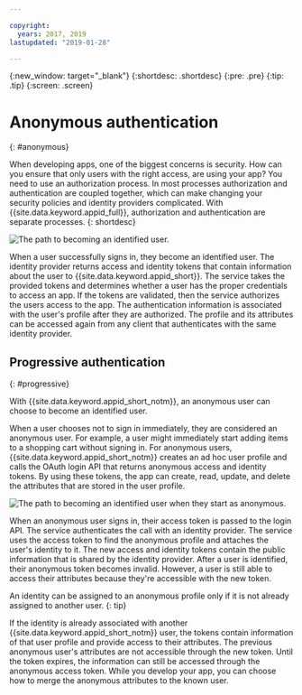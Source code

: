 ```yaml
---

copyright:
  years: 2017, 2019
lastupdated: "2019-01-28"

---
```


{:new_window: target="_blank"}
{:shortdesc: .shortdesc}
{:pre: .pre}
{:tip: .tip}
{:screen: .screen}

# Anonymous authentication
{: #anonymous}

When developing apps, one of the biggest concerns is security. How can you ensure that only users with the right access, are using your app? You need to use an authorization process. In most processes authorization and authentication are coupled together, which can make changing your security policies and identity providers complicated. With {{site.data.keyword.appid_full}}, authorization and authentication are separate processes.
{: shortdesc}


![The path to becoming an identified user.](/docs/services/appid/images/authenticationtrail.png)

When a user successfully signs in, they become an identified user. The identity provider returns access and identity tokens that contain information about the user to {{site.data.keyword.appid_short}}. The service takes the provided tokens and determines whether a user has the proper credentials to access an app. If the tokens are validated, then the service authorizes the users access to the app. The authentication information is associated with the user's profile after they are authorized. The profile and its attributes can be accessed again from any client that authenticates with the same identity provider.

## Progressive authentication
{: #progressive}

With {{site.data.keyword.appid_short_notm}}, an anonymous user can choose to become an identified user.

When a user chooses not to sign in immediately, they are considered an anonymous user. For example, a user might immediately start adding items to a shopping cart without signing in. For anonymous users, {{site.data.keyword.appid_short_notm}} creates an ad hoc user profile and calls the OAuth login API that returns anonymous access and identity tokens. By using these tokens, the app can create, read, update, and delete the attributes that are stored in the user profile.

![The path to becoming an identified user when they start as anonymous.](/docs/services/appid/images/anon-authenticationtrail.png)

When an anonymous user signs in, their access token is passed to the login API. The service authenticates the call with an identity provider. The service uses the access token to find the anonymous profile and attaches the user's identity to it. The new access and identity tokens contain the public information that is shared by the identity provider. After a user is identified, their anonymous token becomes invalid. However, a user is still able to access their attributes because they're accessible with the new token.

An identity can be assigned to an anonymous profile only if it is not already assigned to another user.
{: tip}

If the identity is already associated with another {{site.data.keyword.appid_short_notm}} user, the tokens contain information of that user profile and provide access to their attributes. The previous anonymous user's attributes are not accessible through the new token. Until the token expires, the information can still be accessed through the anonymous access token. While you develop your app, you can choose how to merge the anonymous attributes to the known user.
